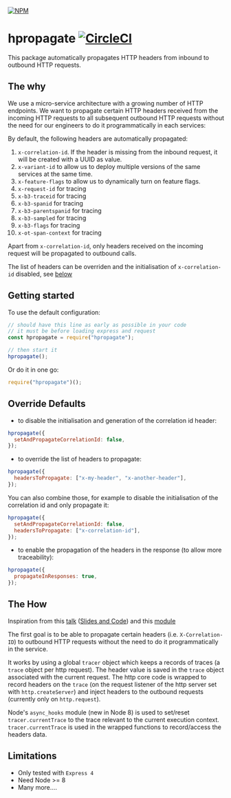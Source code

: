 [![NPM](https://nodei.co/npm/hpropagate.png?compact=true)](https://nodei.co/npm/hpropagate/)

# hpropagate [![CircleCI](https://circleci.com/gh/WealthWizardsEngineering/hpropagate.svg?style=svg)](https://circleci.com/gh/WealthWizardsEngineering/hpropagate)

This package automatically propagates HTTP headers from inbound to outbound HTTP requests.

## The why

We use a micro-service architecture with a growing number of HTTP endpoints. We want to propagate certain HTTP headers received from the incoming HTTP requests to all subsequent outbound HTTP requests without the need for our engineers to do it programmatically in each services:

By default, the following headers are automatically propagated:

1. `x-correlation-id`. If the header is missing from the inbound request, it will be created with a UUID as value.
2. `x-variant-id` to allow us to deploy multiple versions of the same services at the same time.
3. `x-feature-flags` to allow us to dynamically turn on feature flags.
4. `x-request-id` for tracing
5. `x-b3-traceid` for tracing
6. `x-b3-spanid` for tracing
7. `x-b3-parentspanid` for tracing
8. `x-b3-sampled` for tracing
9. `x-b3-flags` for tracing
10. `x-ot-span-context` for tracing

Apart from `x-correlation-id`, only headers received on the incoming request will be propagated to outbound calls.

The list of headers can be overriden and the initialisation of `x-correlation-id` disabled, see [below](#override-defaults)

## Getting started

To use the default configuration:

```javascript
// should have this line as early as possible in your code
// it must be before loading express and request
const hpropagate = require("hpropagate");

// then start it
hpropagate();
```

Or do it in one go:

```javascript
require("hpropagate")();
```

## Override Defaults

- to disable the initialisation and generation of the correlation id header:

```javascript
hpropagate({
  setAndPropagateCorrelationId: false,
});
```

- to override the list of headers to propagate:

```javascript
hpropagate({
  headersToPropagate: ["x-my-header", "x-another-header"],
});
```

You can also combine those, for example to disable the initialisation of the correlation id and only propagate it:

```javascript
hpropagate({
  setAndPropagateCorrelationId: false,
  headersToPropagate: ["x-correlation-id"],
});
```

- to enable the propagation of the headers in the response (to allow more traceability):

```javascript
hpropagate({
  propagateInResponses: true,
});
```

## The How

Inspiration from this [talk](https://youtu.be/A2CqsR_1wyc?t=5h26m40s) ([Slides and Code](https://github.com/watson/talks/tree/master/2016/06%20NodeConf%20Oslo)) and this [module](https://github.com/guyguyon/node-request-context)

The first goal is to be able to propagate certain headers (i.e. `X-Correlation-ID`) to outbound HTTP requests without the need to do it programmatically in the service.

It works by using a global `tracer` object which keeps a records of traces (a `trace` object per http request). The header value is saved in the `trace` object associated with the current request.
The http core code is wrapped to record headers on the `trace` (on the request listener of the http server set with `http.createServer`) and inject headers to the outbound requests (currently only on `http.request`).

Node's `async_hooks` module (new in Node 8) is used to set/reset `tracer.currentTrace` to the trace relevant to the current execution context. `tracer.currentTrace` is used in the wrapped functions to record/access the headers data.

## Limitations

- Only tested with `Express 4`
- Need Node >= 8
- Many more....
